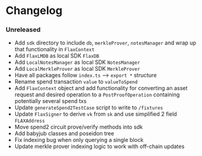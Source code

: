 # Changelog

### Unreleased

- Add `sdk` directory to include `db`, `merkleProver`, `notesManager` and wrap up that functionality in `FlaxContext`
- Add `FlaxLMDB` as local SDK `FlaxDB`
- Add `LocalNotesManager` as local SDK `NotesManager`
- Add `LocalMerkleProver` as local SDK `MerkleProver`
- Have all packages follow `index.ts` --> `export *` structure
- Rename spend transaction `value` to `valueToSpend`
- Add `FlaxContext` object and add functionality for converting an asset request and desired operation to a `PostProofOperation` containing potentially several spend txs
- Update `generateSpend2TestCase` script to write to `/fixtures`
- Update `FlaxSigner` to derive `vk` from `sk` and use simplified 2 field `FLAXAddress`
- Move spend2 circuit prove/verify methods into sdk
- Add babyjub classes and poseidon tree
- Fix indexing bug when only querying a single block
- Update merkle prover indexing logic to work with off-chain updates